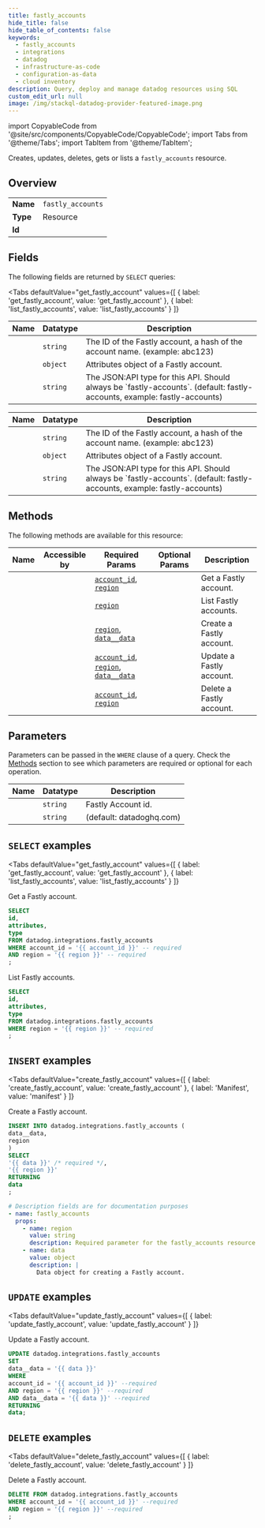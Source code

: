 ```yaml
--- 
title: fastly_accounts
hide_title: false
hide_table_of_contents: false
keywords:
  - fastly_accounts
  - integrations
  - datadog
  - infrastructure-as-code
  - configuration-as-data
  - cloud inventory
description: Query, deploy and manage datadog resources using SQL
custom_edit_url: null
image: /img/stackql-datadog-provider-featured-image.png
---
```


import CopyableCode from '@site/src/components/CopyableCode/CopyableCode';
import Tabs from '@theme/Tabs';
import TabItem from '@theme/TabItem';

Creates, updates, deletes, gets or lists a <code>fastly_accounts</code> resource.

## Overview
<table><tbody>
<tr><td><b>Name</b></td><td><code>fastly_accounts</code></td></tr>
<tr><td><b>Type</b></td><td>Resource</td></tr>
<tr><td><b>Id</b></td><td><CopyableCode code="datadog.integrations.fastly_accounts" /></td></tr>
</tbody></table>

## Fields

The following fields are returned by `SELECT` queries:

<Tabs
    defaultValue="get_fastly_account"
    values={[
        { label: 'get_fastly_account', value: 'get_fastly_account' },
        { label: 'list_fastly_accounts', value: 'list_fastly_accounts' }
    ]}
>
<TabItem value="get_fastly_account">

<table>
<thead>
    <tr>
    <th>Name</th>
    <th>Datatype</th>
    <th>Description</th>
    </tr>
</thead>
<tbody>
<tr>
    <td><CopyableCode code="id" /></td>
    <td><code>string</code></td>
    <td>The ID of the Fastly account, a hash of the account name. (example: abc123)</td>
</tr>
<tr>
    <td><CopyableCode code="attributes" /></td>
    <td><code>object</code></td>
    <td>Attributes object of a Fastly account.</td>
</tr>
<tr>
    <td><CopyableCode code="type" /></td>
    <td><code>string</code></td>
    <td>The JSON:API type for this API. Should always be `fastly-accounts`. (default: fastly-accounts, example: fastly-accounts)</td>
</tr>
</tbody>
</table>
</TabItem>
<TabItem value="list_fastly_accounts">

<table>
<thead>
    <tr>
    <th>Name</th>
    <th>Datatype</th>
    <th>Description</th>
    </tr>
</thead>
<tbody>
<tr>
    <td><CopyableCode code="id" /></td>
    <td><code>string</code></td>
    <td>The ID of the Fastly account, a hash of the account name. (example: abc123)</td>
</tr>
<tr>
    <td><CopyableCode code="attributes" /></td>
    <td><code>object</code></td>
    <td>Attributes object of a Fastly account.</td>
</tr>
<tr>
    <td><CopyableCode code="type" /></td>
    <td><code>string</code></td>
    <td>The JSON:API type for this API. Should always be `fastly-accounts`. (default: fastly-accounts, example: fastly-accounts)</td>
</tr>
</tbody>
</table>
</TabItem>
</Tabs>

## Methods

The following methods are available for this resource:

<table>
<thead>
    <tr>
    <th>Name</th>
    <th>Accessible by</th>
    <th>Required Params</th>
    <th>Optional Params</th>
    <th>Description</th>
    </tr>
</thead>
<tbody>
<tr>
    <td><a href="#get_fastly_account"><CopyableCode code="get_fastly_account" /></a></td>
    <td><CopyableCode code="select" /></td>
    <td><a href="#parameter-account_id"><code>account_id</code></a>, <a href="#parameter-region"><code>region</code></a></td>
    <td></td>
    <td>Get a Fastly account.</td>
</tr>
<tr>
    <td><a href="#list_fastly_accounts"><CopyableCode code="list_fastly_accounts" /></a></td>
    <td><CopyableCode code="select" /></td>
    <td><a href="#parameter-region"><code>region</code></a></td>
    <td></td>
    <td>List Fastly accounts.</td>
</tr>
<tr>
    <td><a href="#create_fastly_account"><CopyableCode code="create_fastly_account" /></a></td>
    <td><CopyableCode code="insert" /></td>
    <td><a href="#parameter-region"><code>region</code></a>, <a href="#parameter-data__data"><code>data__data</code></a></td>
    <td></td>
    <td>Create a Fastly account.</td>
</tr>
<tr>
    <td><a href="#update_fastly_account"><CopyableCode code="update_fastly_account" /></a></td>
    <td><CopyableCode code="update" /></td>
    <td><a href="#parameter-account_id"><code>account_id</code></a>, <a href="#parameter-region"><code>region</code></a>, <a href="#parameter-data__data"><code>data__data</code></a></td>
    <td></td>
    <td>Update a Fastly account.</td>
</tr>
<tr>
    <td><a href="#delete_fastly_account"><CopyableCode code="delete_fastly_account" /></a></td>
    <td><CopyableCode code="delete" /></td>
    <td><a href="#parameter-account_id"><code>account_id</code></a>, <a href="#parameter-region"><code>region</code></a></td>
    <td></td>
    <td>Delete a Fastly account.</td>
</tr>
</tbody>
</table>

## Parameters

Parameters can be passed in the `WHERE` clause of a query. Check the [Methods](#methods) section to see which parameters are required or optional for each operation.

<table>
<thead>
    <tr>
    <th>Name</th>
    <th>Datatype</th>
    <th>Description</th>
    </tr>
</thead>
<tbody>
<tr id="parameter-account_id">
    <td><CopyableCode code="account_id" /></td>
    <td><code>string</code></td>
    <td>Fastly Account id.</td>
</tr>
<tr id="parameter-region">
    <td><CopyableCode code="region" /></td>
    <td><code>string</code></td>
    <td>(default: datadoghq.com)</td>
</tr>
</tbody>
</table>

## `SELECT` examples

<Tabs
    defaultValue="get_fastly_account"
    values={[
        { label: 'get_fastly_account', value: 'get_fastly_account' },
        { label: 'list_fastly_accounts', value: 'list_fastly_accounts' }
    ]}
>
<TabItem value="get_fastly_account">

Get a Fastly account.

```sql
SELECT
id,
attributes,
type
FROM datadog.integrations.fastly_accounts
WHERE account_id = '{{ account_id }}' -- required
AND region = '{{ region }}' -- required
;
```
</TabItem>
<TabItem value="list_fastly_accounts">

List Fastly accounts.

```sql
SELECT
id,
attributes,
type
FROM datadog.integrations.fastly_accounts
WHERE region = '{{ region }}' -- required
;
```
</TabItem>
</Tabs>


## `INSERT` examples

<Tabs
    defaultValue="create_fastly_account"
    values={[
        { label: 'create_fastly_account', value: 'create_fastly_account' },
        { label: 'Manifest', value: 'manifest' }
    ]}
>
<TabItem value="create_fastly_account">

Create a Fastly account.

```sql
INSERT INTO datadog.integrations.fastly_accounts (
data__data,
region
)
SELECT 
'{{ data }}' /* required */,
'{{ region }}'
RETURNING
data
;
```
</TabItem>
<TabItem value="manifest">

```yaml
# Description fields are for documentation purposes
- name: fastly_accounts
  props:
    - name: region
      value: string
      description: Required parameter for the fastly_accounts resource.
    - name: data
      value: object
      description: |
        Data object for creating a Fastly account.
```
</TabItem>
</Tabs>


## `UPDATE` examples

<Tabs
    defaultValue="update_fastly_account"
    values={[
        { label: 'update_fastly_account', value: 'update_fastly_account' }
    ]}
>
<TabItem value="update_fastly_account">

Update a Fastly account.

```sql
UPDATE datadog.integrations.fastly_accounts
SET 
data__data = '{{ data }}'
WHERE 
account_id = '{{ account_id }}' --required
AND region = '{{ region }}' --required
AND data__data = '{{ data }}' --required
RETURNING
data;
```
</TabItem>
</Tabs>


## `DELETE` examples

<Tabs
    defaultValue="delete_fastly_account"
    values={[
        { label: 'delete_fastly_account', value: 'delete_fastly_account' }
    ]}
>
<TabItem value="delete_fastly_account">

Delete a Fastly account.

```sql
DELETE FROM datadog.integrations.fastly_accounts
WHERE account_id = '{{ account_id }}' --required
AND region = '{{ region }}' --required
;
```
</TabItem>
</Tabs>
